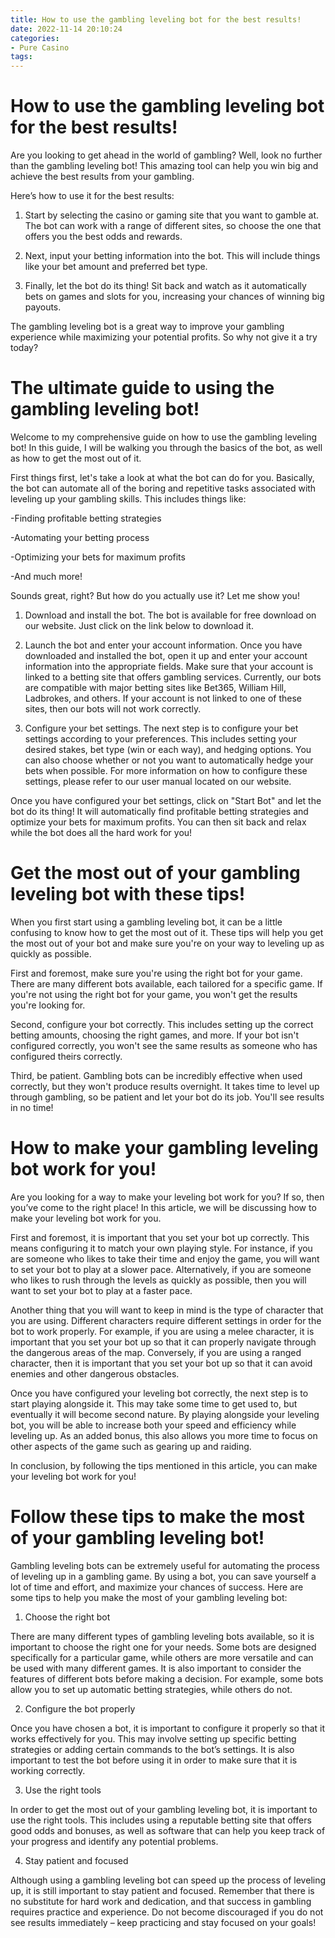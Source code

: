 ```yaml
---
title: How to use the gambling leveling bot for the best results!
date: 2022-11-14 20:10:24
categories:
- Pure Casino
tags:
---
```



#  How to use the gambling leveling bot for the best results!

Are you looking to get ahead in the world of gambling? Well, look no further than the gambling leveling bot! This amazing tool can help you win big and achieve the best results from your gambling.

Here’s how to use it for the best results:

1. Start by selecting the casino or gaming site that you want to gamble at. The bot can work with a range of different sites, so choose the one that offers you the best odds and rewards.

2. Next, input your betting information into the bot. This will include things like your bet amount and preferred bet type.

3. Finally, let the bot do its thing! Sit back and watch as it automatically bets on games and slots for you, increasing your chances of winning big payouts.

The gambling leveling bot is a great way to improve your gambling experience while maximizing your potential profits. So why not give it a try today?

#  The ultimate guide to using the gambling leveling bot!

Welcome to my comprehensive guide on how to use the gambling leveling bot! In this guide, I will be walking you through the basics of the bot, as well as how to get the most out of it.

First things first, let's take a look at what the bot can do for you. Basically, the bot can automate all of the boring and repetitive tasks associated with leveling up your gambling skills. This includes things like:

-Finding profitable betting strategies

-Automating your betting process

-Optimizing your bets for maximum profits

-And much more!

Sounds great, right? But how do you actually use it? Let me show you!

1. Download and install the bot. The bot is available for free download on our website. Just click on the link below to download it.

2. Launch the bot and enter your account information. Once you have downloaded and installed the bot, open it up and enter your account information into the appropriate fields. Make sure that your account is linked to a betting site that offers gambling services. Currently, our bots are compatible with major betting sites like Bet365, William Hill, Ladbrokes, and others. If your account is not linked to one of these sites, then our bots will not work correctly.

3. Configure your bet settings. The next step is to configure your bet settings according to your preferences. This includes setting your desired stakes, bet type (win or each way), and hedging options. You can also choose whether or not you want to automatically hedge your bets when possible. For more information on how to configure these settings, please refer to our user manual located on our website.


Once you have configured your bet settings, click on "Start Bot" and let the bot do its thing! It will automatically find profitable betting strategies and optimize your bets for maximum profits. You can then sit back and relax while the bot does all the hard work for you!

#  Get the most out of your gambling leveling bot with these tips!

When you first start using a gambling leveling bot, it can be a little confusing to know how to get the most out of it. These tips will help you get the most out of your bot and make sure you're on your way to leveling up as quickly as possible.

First and foremost, make sure you're using the right bot for your game. There are many different bots available, each tailored for a specific game. If you're not using the right bot for your game, you won't get the results you're looking for.

Second, configure your bot correctly. This includes setting up the correct betting amounts, choosing the right games, and more. If your bot isn't configured correctly, you won't see the same results as someone who has configured theirs correctly.

Third, be patient. Gambling bots can be incredibly effective when used correctly, but they won't produce results overnight. It takes time to level up through gambling, so be patient and let your bot do its job. You'll see results in no time!

#  How to make your gambling leveling bot work for you!

Are you looking for a way to make your leveling bot work for you? If so, then you’ve come to the right place! In this article, we will be discussing how to make your leveling bot work for you.

First and foremost, it is important that you set your bot up correctly. This means configuring it to match your own playing style. For instance, if you are someone who likes to take their time and enjoy the game, you will want to set your bot to play at a slower pace. Alternatively, if you are someone who likes to rush through the levels as quickly as possible, then you will want to set your bot to play at a faster pace.

Another thing that you will want to keep in mind is the type of character that you are using. Different characters require different settings in order for the bot to work properly. For example, if you are using a melee character, it is important that you set your bot up so that it can properly navigate through the dangerous areas of the map. Conversely, if you are using a ranged character, then it is important that you set your bot up so that it can avoid enemies and other dangerous obstacles.

Once you have configured your leveling bot correctly, the next step is to start playing alongside it. This may take some time to get used to, but eventually it will become second nature. By playing alongside your leveling bot, you will be able to increase both your speed and efficiency while leveling up. As an added bonus, this also allows you more time to focus on other aspects of the game such as gearing up and raiding.

In conclusion, by following the tips mentioned in this article, you can make your leveling bot work for you!

#  Follow these tips to make the most of your gambling leveling bot!

Gambling leveling bots can be extremely useful for automating the process of leveling up in a gambling game. By using a bot, you can save yourself a lot of time and effort, and maximize your chances of success. Here are some tips to help you make the most of your gambling leveling bot:

1. Choose the right bot

There are many different types of gambling leveling bots available, so it is important to choose the right one for your needs. Some bots are designed specifically for a particular game, while others are more versatile and can be used with many different games. It is also important to consider the features of different bots before making a decision. For example, some bots allow you to set up automatic betting strategies, while others do not.

2. Configure the bot properly

Once you have chosen a bot, it is important to configure it properly so that it works effectively for you. This may involve setting up specific betting strategies or adding certain commands to the bot’s settings. It is also important to test the bot before using it in order to make sure that it is working correctly.

3. Use the right tools

In order to get the most out of your gambling leveling bot, it is important to use the right tools. This includes using a reputable betting site that offers good odds and bonuses, as well as software that can help you keep track of your progress and identify any potential problems.

4. Stay patient and focused

Although using a gambling leveling bot can speed up the process of leveling up, it is still important to stay patient and focused. Remember that there is no substitute for hard work and dedication, and that success in gambling requires practice and experience. Do not become discouraged if you do not see results immediately – keep practicing and stay focused on your goals!